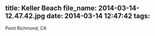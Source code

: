 title: Keller Beach
file_name: 2014-03-14-12.47.42.jpg
date: 2014-03-14 12:47:42
tags:
---

Point Richmond, CA
